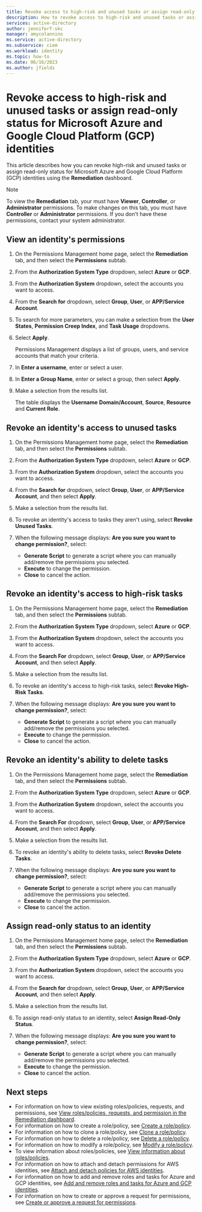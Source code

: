 ```yaml
---
title: Revoke access to high-risk and unused tasks or assign read-only status for Microsoft Azure and Google Cloud Platform (GCP) identities in the Remediation dashboard
description: How to revoke access to high-risk and unused tasks or assign read-only status for Microsoft Azure and Google Cloud Platform (GCP) identities in the Remediation dashboard.
services: active-directory
author: jenniferf-skc
manager: amycolannino
ms.service: active-directory 
ms.subservice: ciem
ms.workload: identity
ms.topic: how-to
ms.date: 06/16/2023
ms.author: jfields
---
```


# Revoke access to high-risk and unused tasks or assign read-only status for Microsoft Azure and Google Cloud Platform (GCP) identities

This article describes how you can revoke high-risk and unused tasks or assign read-only status for Microsoft Azure and Google Cloud Platform (GCP) identities using the **Remediation** dashboard.

> [!NOTE]
> To view the **Remediation** tab, your must have **Viewer**, **Controller**, or **Administrator** permissions. To make changes on this tab, you must have **Controller** or **Administrator** permissions. If you don't have these permissions, contact your system administrator.

## View an identity's permissions

1. On the Permissions Management home page, select the **Remediation** tab, and then select the **Permissions** subtab.
1. From the **Authorization System Type** dropdown, select **Azure** or **GCP**.
1. From the **Authorization System** dropdown, select the accounts you want to access.
1. From the **Search for** dropdown, select **Group**, **User**, or **APP/Service Account**.
1. To search for more parameters, you can make a selection from the **User States**, **Permission Creep Index**, and **Task Usage** dropdowns.
1. Select **Apply**.

    Permissions Management displays a list of groups, users, and service accounts that match your criteria.
1. In **Enter a username**, enter or select a user.
1. In **Enter a Group Name**, enter or select a group, then select **Apply**.
1. Make a selection from the results list.

    The table displays the **Username** **Domain/Account**, **Source**, **Resource** and **Current Role**.


## Revoke an identity's access to unused tasks

1. On the Permissions Management home page, select the **Remediation** tab, and then select the **Permissions** subtab.
1. From the **Authorization System Type** dropdown, select **Azure** or **GCP**.
1. From the **Authorization System** dropdown, select the accounts you want to access.
1. From the **Search for** dropdown, select **Group**, **User**, or **APP/Service Account**, and then select **Apply**.
1. Make a selection from the results list.

1. To revoke an identity's access to tasks they aren't using, select **Revoke Unused Tasks**.
1. When the following message displays: **Are you sure you want to change permission?**, select:
    - **Generate Script** to generate a script where you can manually add/remove the permissions you selected.
    - **Execute** to change the permission.
    - **Close** to cancel the action.

## Revoke an identity's access to high-risk tasks

1. On the Permissions Management home page, select the **Remediation** tab, and then select the **Permissions** subtab.
1. From the **Authorization System Type** dropdown, select **Azure** or **GCP**.
1. From the **Authorization System** dropdown, select the accounts you want to access.
1. From the **Search For** dropdown, select **Group**, **User**, or **APP/Service Account**, and then select **Apply**.
1. Make a selection from the results list.

1. To revoke an identity's access to high-risk tasks, select **Revoke High-Risk Tasks**.
1. When the following message displays: **Are you sure you want to change permission?**, select:
    - **Generate Script** to generate a script where you can manually add/remove the permissions you selected.
    - **Execute** to change the permission.
    - **Close** to cancel the action.

## Revoke an identity's ability to delete tasks

1. On the Permissions Management home page, select the **Remediation** tab, and then select the **Permissions** subtab.
1. From the **Authorization System Type** dropdown, select **Azure** or **GCP**.
1. From the **Authorization System** dropdown, select the accounts you want to access.
1. From the **Search For** dropdown, select **Group**, **User**, or **APP/Service Account**, and then select **Apply**.
1. Make a selection from the results list.

1. To revoke an identity's ability to delete tasks, select **Revoke Delete Tasks**.
1. When the following message displays: **Are you sure you want to change permission?**, select:
    - **Generate Script** to generate a script where you can manually add/remove the permissions you selected.
    - **Execute** to change the permission.
    - **Close** to cancel the action.

## Assign read-only status to an identity

1. On the Permissions Management home page, select the **Remediation** tab, and then select the **Permissions** subtab.
1. From the **Authorization System Type** dropdown, select **Azure** or **GCP**.
1. From the **Authorization System** dropdown, select the accounts you want to access.
1. From the **Search for** dropdown, select **Group**, **User**, or **APP/Service Account**, and then select **Apply**.
1. Make a selection from the results list.

1. To assign read-only status to an identity, select **Assign Read-Only Status**.
1. When the following message displays: **Are you sure you want to change permission?**, select:
    - **Generate Script** to generate a script where you can manually add/remove the permissions you selected.
    - **Execute** to change the permission.
    - **Close** to cancel the action.


## Next steps

- For information on how to view existing roles/policies, requests, and permissions, see [View roles/policies, requests, and permission in the Remediation dashboard](ui-remediation.md).
- For information on how to create a role/policy, see [Create a role/policy](how-to-create-role-policy.md).
- For information on how to clone a role/policy, see [Clone a role/policy](how-to-clone-role-policy.md).
- For information on how to delete a role/policy, see [Delete a role/policy](how-to-delete-role-policy.md).
- For information on how to modify a role/policy, see [Modify a role/policy](how-to-modify-role-policy.md).
- To view information about roles/policies, see [View information about roles/policies](how-to-view-role-policy.md).
- For information on how to attach and detach permissions for AWS identities, see [Attach and detach policies for AWS identities](how-to-attach-detach-permissions.md).
- For information on how to add and remove roles and tasks for Azure and GCP identities, see [Add and remove roles and tasks for Azure and GCP identities](how-to-attach-detach-permissions.md).
- For information on how to create or approve a request for permissions, see [Create or approve a request for permissions](how-to-create-approve-privilege-request.md).
